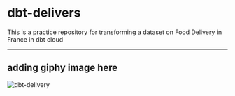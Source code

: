 # dbt-delivers
This is a practice repository for transforming a dataset on Food Delivery in France in dbt cloud

---
## adding giphy image here

![dbt-delivery](https://media3.giphy.com/media/v1.Y2lkPTc5MGI3NjExdml5aGJna2d3NG44aXZmZWlnZXBxZmU4anV3Y2NwbW93cTZ0bmhyMSZlcD12MV9pbnRlcm5hbF9naWZfYnlfaWQmY3Q9Zw/wsKqNQmHYZfs4/giphy.gif)